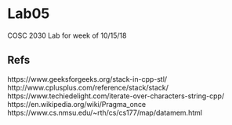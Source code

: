 # Lab05
COSC 2030 Lab for week of 10/15/18

<h2>Refs</h2>
https://www.geeksforgeeks.org/stack-in-cpp-stl/
<br>
http://www.cplusplus.com/reference/stack/stack/
<br>
https://www.techiedelight.com/iterate-over-characters-string-cpp/
<br>
https://en.wikipedia.org/wiki/Pragma_once
<br>
https://www.cs.nmsu.edu/~rth/cs/cs177/map/datamem.html
